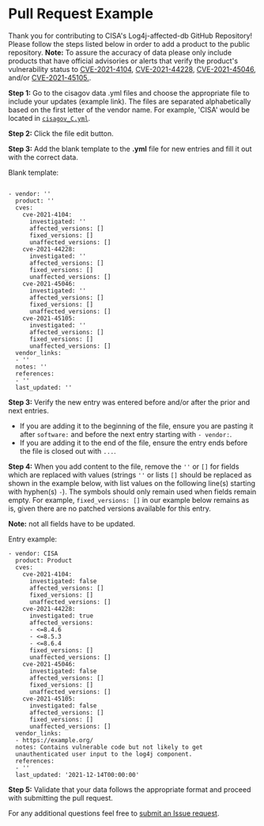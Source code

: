 # Pull Request Example #

Thank you for contributing to CISA's Log4j-affected-db GitHub Repository! Please
follow the steps listed below in order to add a product to the public 
repository. **Note:** To assure the accuracy of data please only include 
products that have official advisories or alerts that verify the product's 
vulnerability status to  [CVE-2021-4104](https://nvd.nist.gov/vuln/detail/cve-2021-4104), [CVE-2021-44228](https://nvd.nist.gov/vuln/detail/CVE-2021-44228), [CVE-2021-45046](https://nvd.nist.gov/vuln/detail/CVE-2021-45046), 
and/or [CVE-2021-45105.](https://nvd.nist.gov/vuln/detail/CVE-2021-45105?s=09).

**Step 1:** Go to the cisagov data .yml files and choose the appropriate file to
include your updates (example link). The files are separated alphabetically 
based on the first letter of the vendor name. For example, 'CISA' would be 
located in [`cisagov_C.yml`](https://github.com/cisagov/data/cisagov_C.yml).

**Step 2:** Click the file edit button.

**Step 3:** Add the blank template to the **.yml** file for new entries and fill
it out with the correct data.  

Blank template:
```

- vendor: ''
  product: ''
  cves:
    cve-2021-4104:
      investigated: ''
      affected_versions: []
      fixed_versions: []
      unaffected_versions: []
    cve-2021-44228:
      investigated: ''
      affected_versions: []
      fixed_versions: []
      unaffected_versions: []
    cve-2021-45046:
      investigated: ''
      affected_versions: []
      fixed_versions: []
      unaffected_versions: []
    cve-2021-45105:
      investigated: ''
      affected_versions: []
      fixed_versions: []
      unaffected_versions: []
  vendor_links:
  - ''
  notes: ''
  references:
  - ''
  last_updated: ''
```

**Step 3:** Verify the new entry was entered before and/or after the prior and 
next entries.

   - If you are adding it to the beginning of the file, ensure you are pasting 
   it after `software:` and before the next entry starting with `- vendor:`.
   -	If you are adding it to the end of the file, ensure the entry ends before 
   the file is closed out with `...`.

**Step 4:** When you add content to the file, remove the `''` or `[]` for fields
which are replaced with values (strings `''` or lists `[]` should be replaced as
shown in the example below, with list values on the following line(s) starting 
with hyphen(s) `-`). The symbols should only remain used when fields remain 
empty. For example, `fixed_versions: []` in our example below remains as is, 
given there are no patched versions available for this entry.

**Note:** not all fields have to be updated.

Entry example:

```
- vendor: CISA
  product: Product
  cves:
    cve-2021-4104:
      investigated: false
      affected_versions: []
      fixed_versions: []
      unaffected_versions: []
    cve-2021-44228:
      investigated: true
      affected_versions:
      - <=8.4.6
      - <=8.5.3
      - <=8.6.4
      fixed_versions: []
      unaffected_versions: []
    cve-2021-45046:
      investigated: false
      affected_versions: []
      fixed_versions: []
      unaffected_versions: []
    cve-2021-45105:
      investigated: false
      affected_versions: []
      fixed_versions: []
      unaffected_versions: []
  vendor_links:
  - https://example.org/
  notes: Contains vulnerable code but not likely to get
  unauthenticated user input to the log4j component.
  references:
  - ''
  last_updated: '2021-12-14T00:00:00'
```

**Step 5:** Validate that your data follows the appropriate format and proceed 
with submitting the pull request. 

For any additional questions feel free to [submit an Issue request](https://github.com/cisagov/log4j-affected-db/issues).
